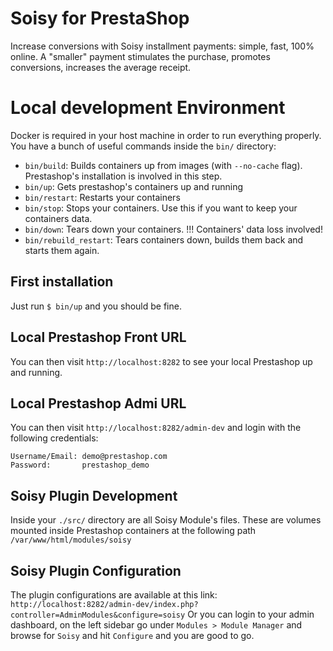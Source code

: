 # Soisy for PrestaShop
Increase conversions with Soisy installment payments: simple, fast, 100% online.
A "smaller" payment stimulates the purchase, promotes conversions, increases the average receipt. 


# Local development Environment

Docker is required in your host machine in order to run everything properly.  
You have a bunch of useful commands inside the `bin/` directory:

  - `bin/build`: Builds containers up from images (with `--no-cache` flag). Prestashop's installation is involved in this step.
  - `bin/up`: Gets prestashop's containers up and running
  - `bin/restart`: Restarts your containers
  - `bin/stop`: Stops your containers. Use this if you want to keep your containers data.
  - `bin/down`: Tears down your containers. !!! Containers' data loss involved!
  - `bin/rebuild_restart`: Tears containers down, builds them back and starts them again.


## First installation

Just run `$ bin/up` and you should be fine.

## Local Prestashop Front URL

You can then visit `http://localhost:8282` to see your local Prestashop up and running.


## Local Prestashop Admi URL
You can then visit `http://localhost:8282/admin-dev` and login with the following credentials:
```
Username/Email: demo@prestashop.com
Password:       prestashop_demo
```


## Soisy Plugin Development

Inside your `./src/` directory are all Soisy Module's files.
These are volumes mounted inside Prestashop containers at the following path `/var/www/html/modules/soisy`


## Soisy Plugin Configuration

The plugin configurations are available at this link: `http://localhost:8282/admin-dev/index.php?controller=AdminModules&configure=soisy`
Or you can login to your admin dashboard, on the left sidebar go under `Modules > Module Manager` and browse for `Soisy` and hit `Configure` and you are good to go.